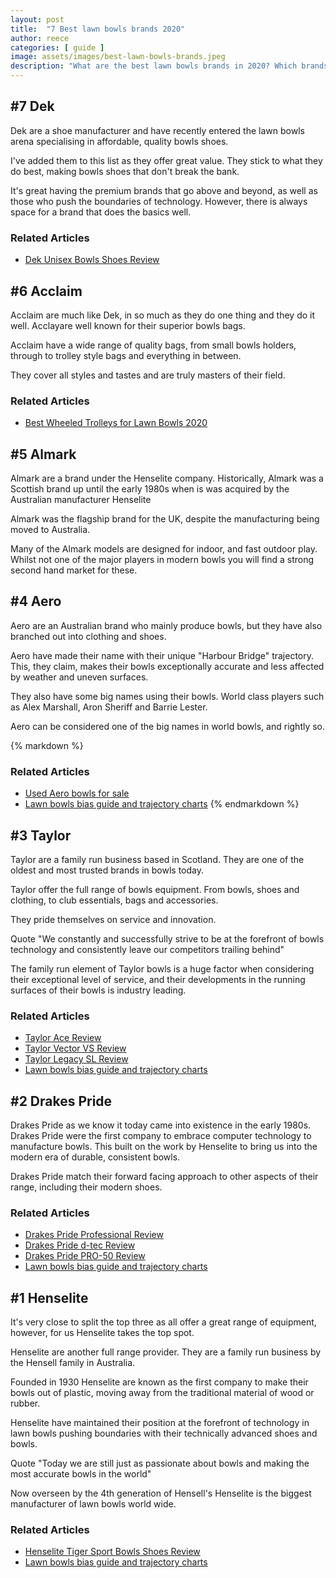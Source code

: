```yaml
---
layout: post
title:  "7 Best lawn bowls brands 2020"
author: reece
categories: [ guide ]
image: assets/images/best-lawn-bowls-brands.jpeg
description: "What are the best lawn bowls brands in 2020? Which brands should you be using?"
---
```


## #7 Dek
Dek are a shoe manufacturer and have recently entered the lawn bowls arena specialising in affordable, quality bowls shoes.

I've added them to this list as they offer great value. They stick to what they do best, making bowls shoes that don't break the bank.

It's great having the premium brands that go above and beyond, as well as those who push the boundaries of technology. However, there is always space for a brand that does the basics well.

<div class="overview"  markdown="1">
  
  ### Related Articles
  
  * <a href="/review/shoes/dek-unisex-bowls-shoes-review" target="_blank">Dek Unisex Bowls Shoes Review</a>
  
</div> 

## #6 Acclaim

Acclaim are much like Dek, in so much as they do one thing and they do it well. Acclayare well known for their superior bowls bags.

Acclaim have a wide range of quality bags, from small bowls holders, through to trolley style bags and everything in between.

They cover all styles and tastes and are truly masters of their field.

<div class="overview">
  
  ### Related Articles
  
  * <a href="/guide/best-wheeled-trolleys" target="_blank">Best Wheeled Trolleys for Lawn Bowls 2020</a>
  
</div> 

## #5 Almark

Almark are a brand under the Henselite company. Historically, Almark was a Scottish brand up until the early 1980s when is was acquired by the Australian manufacturer Henselite 

Almark was the flagship brand for the UK, despite the manufacturing being moved to Australia.

Many of the Almark models are designed for indoor, and fast outdoor play. Whilst not one of the major players in modern bowls you will find a strong second hand market for these.


## #4 Aero

Aero are an Australian brand who mainly produce bowls, but they have also branched out into clothing and shoes.

Aero have made their name with their unique "Harbour Bridge" trajectory. This, they claim, makes their bowls exceptionally accurate and less affected by weather and uneven surfaces.

They also have some big names using their bowls. World class players such as Alex Marshall, Aron Sheriff and Barrie Lester. 

Aero can be considered one of the big names in world bowls, and rightly so.

<div class="overview">
  
  {% markdown %}
  ### Related Articles
  
  * <a href="/guide/used-aero-bowls-for-sale" target="_blank">Used Aero bowls for sale</a>
  * <a href="/guide/lawn-bowls-bias-guide-and-trajectory-charts-2020" target="_blank">Lawn bowls bias guide and trajectory charts</a>
  {% endmarkdown %}
  
</div> 

## #3 Taylor

Taylor are a family run business based in Scotland. They are one of the oldest and most trusted brands in bowls today.

Taylor offer the full range of bowls equipment. From bowls, shoes and clothing, to club essentials, bags and accessories.

They pride themselves on service and innovation. 

Quote "We constantly and successfully strive to be at the forefront of bowls technology and consistently leave our competitors trailing behind"

The family run element of Taylor bowls is a huge factor when considering their exceptional level of service, and their developments in the running surfaces of their bowls is industry leading.

<div class="overview">
  
  ### Related Articles
  
  * <a href="/review/bowls/taylor-ace-review" target="_blank">Taylor Ace Review</a>
  * <a href="/review/bowls/taylor-vector-vs-review" target="_blank">Taylor Vector VS Review</a>
  * <a href="/review/bowls/taylor-legacy-sl-review" target="_blank">Taylor Legacy SL Review</a>
  * <a href="/guide/lawn-bowls-bias-guide-and-trajectory-charts-2020" target="_blank">Lawn bowls bias guide and trajectory charts</a>
  
</div> 

## #2 Drakes Pride

Drakes Pride as we know it today came into existence in the early 1980s. Drakes Pride were the first company to embrace computer technology to manufacture bowls. This built on the work by Henselite to bring us into the modern era of durable, consistent bowls. 

Drakes Pride match their forward facing approach to other aspects of their range, including their modern shoes.

<div class="overview">
  
  ### Related Articles
  
  * <a href="/review/bowls/drakes-pride-professional-review" target="_blank">Drakes Pride Professional Review</a>
  * <a href="/review/bowls/drakes-pride-d-tec-review" target="_blank">Drakes Pride d-tec Review</a>
  * <a href="/review/bowls/drakes-pride-pro-50-review" target="_blank">Drakes Pride PRO-50 Review</a>
  * <a href="/guide/lawn-bowls-bias-guide-and-trajectory-charts-2020" target="_blank">Lawn bowls bias guide and trajectory charts</a>
  
</div> 

## #1 Henselite

It's very close to split the top three as all offer a great range of equipment, however, for us Henselite takes the top spot.

Henselite are another full range provider. They are a family run business by the Hensell family in Australia.

Founded in 1930 Henselite are known as the first company to make their bowls out of plastic, moving away from the traditional material of wood or rubber. 

Henselite have maintained their position at the forefront of technology in lawn bowls pushing boundaries with their technically advanced shoes and bowls.

Quote "Today we are still just as passionate about bowls and making the most accurate bowls in the world"

Now overseen by the 4th generation of Hensell's Henselite is the biggest manufacturer of lawn bowls world wide.

<div class="overview">
  
  ### Related Articles
  
  * <a href="/review/shoes/henselite-tiger-sport-bowls-shoes-review" target="_blank">Henselite Tiger Sport Bowls Shoes Review</a>
  * <a href="/guide/lawn-bowls-bias-guide-and-trajectory-charts-2020" target="_blank">Lawn bowls bias guide and trajectory charts</a>
  
</div> 

